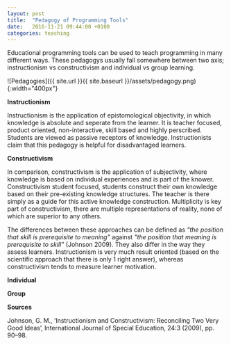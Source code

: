 ```yaml
---
layout: post
title:  "Pedagogy of Programming Tools"
date:   2016-11-21 09:44:00 +0100
categories: teaching
---
```


Educational programming tools can be used to teach programming in many different ways. These pedagogys usually fall somewhere between two axis; instructionism vs constructivism and individual vs group learning.

![Pedagogies]({{ site.url }}{{ site.baseurl }}/assets/pedagogy.png){:width="400px"}

**Instructionism**

Instructionism is the application of epistomological objectivity, in which knowledge is absolute and seperate from the learner. It is teacher focused, product oriented, non-interactive, skill based and highly perscribed. Students are viewed as passive receptors of knowledge. Instructionists claim that this pedagogy is helpful for disadvantaged learners.

**Constructivism**

In comparison, constructivism is the application of subjectivity, where knowledge is based on individual experiences and is part of the knower. Constructivism student focused, students construct their own knowledge based on their pre-existing knowledge structures. The teacher is there simply as a guide for this active knowledge construction. Multiplicity is key part of constructivism, there are multiple representations of reality, none of which are superior to any others.

The differences between these approaches can be defined as *"the position that skill is prerequisite to meaning"* against *"the position that meaning is prerequisite to skill"* (Johnson 2009). They also differ in the way they assess learners. Instructionism is very much result oriented (based on the scientific approach that there is only 1 right answer), whereas constructivism tends to measure learner motivation.

**Individual**

**Group**

**Sources**

Johnson, G. M., ‘Instructionism and Constructivism: Reconciling Two Very Good Ideas’, International Journal of Special Education, 24:3 (2009), pp. 90–98.
